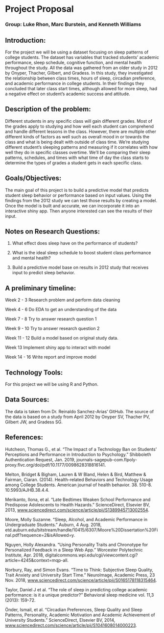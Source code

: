 # Project Proposal

### Group: Luke Rhon, Marc Burstein, and Kenneth Williams

## Introduction:
For the project we will be using a dataset focusing on sleep patterns of 
college students. The dataset has variables that tracked students’ 
academic performance, sleep schedule, cognitive function, and
mental health throughout the study. All the data was gathered from an 
older study in 2012 by Onyper, Thacher, Gilbert, and Gradess. In this 
study, they investigated the relationship between class times,
hours of sleep, circadian preference, and academic performance in 
college students. In their findings they concluded that later class 
start times, although allowed for more sleep, had a negative effect
on student’s academic success and attitude.

## Description of the problem:
Different students in any specific class will gain different grades. 
Most of the grades apply to studying and how well each student can 
comprehend and handle different lessons in the class.
However, there are multiple other different kinds of factors as well 
such as overall mood in or towards the class and what is being dealt 
with outside of class time. We’re studying different student’s
sleeping patterns and measuring if it correlates with how well they do 
in specific classes overtime. We’ll be comparing their sleep patterns, 
schedules, and times with what time of day the class starts
to determine the types of grades a student gets in each specific class.

## Goals/Objectives:
The main goal of this project is to build a predictive model that 
predicts student sleep behavior or performance based on input values. 
Using the findings from the 2012 study we can test those results
by creating a model. Once the model is built and accurate, we can 
incorporate it into an interactive shiny app. Then anyone interested can 
see the results of their input.

## Notes on Research Questions:
1. What effect does sleep have on the performance of students?


2. What is the ideal sleep schedule to boost student class performance 
and mental health?


3. Build a predictive model base on results in 2012 study that receives 
input to predict sleep behavior.

## A preliminary timeline:

Week 2 - 3
Research problem and perform data cleaning

Week 4 - 6
Do EDA to get an understanding of the data

Week 7 - 8
Try to answer research question 1

Week 9 - 10
Try to answer research question 2

Week 11 - 12
Build a model based on original study data.

Week 13
Implement shiny app to interact with model

Week 14 - 16
Write report and improve model

## Technology Tools:
For this project we will be using R and Python.

## Data Sources:
The data is taken from Dr. Reinaldo Sanchez-Arias’ GitHub. The source of 
the data is based on a study from April 2012 by Onyper SV, Thacher PV, 
Gilbert JW, and Gradess SG.

## References:
Hutcheon, Thomas G., et al. “The Impact of a Technology Ban on Students’ 
Perceptions and Performance in Introduction to Psychology.” Shibboleth 
Authentication Request, Jan. 2019, 
journals-sagepub-com.flpoly-proxy.flvc.org/doi/pdf/10.1177/0098628318816141.

Melton, Bridget & Bigham, Lauren & W Bland, Helen & Bird, Matthew & 
Fairman, Ciaran. (2014). Health-related Behaviors and Technology Usage 
among College Students. American journal of health behavior. 38. 510-8. 
10.5993/AJHB.38.4.4. 

Merikanto, Ilona, et al. “Late Bedtimes Weaken School Performance and
Predispose Adolescents to Health Hazards.” ScienceDirect, Elsevier BV,
2013,
www.sciencedirect.com/science/article/pii/S1389945713002554.

Moore, Molly Suzanne. “Sleep, Alcohol, and Academic Performance in 
Undergraduate Students.” Auburn, 4 Aug. 2018, 
etd.auburn.edu/bitstream/handle/10415/6307/Moore%20Dissertation%20Final.pdf?sequence=2&isAllowed=y.

Nguyen, Holly Alexandra. “Using Personality Traits and Chronotype for 
Personalized Feedback in a Sleep Web App.” Worcester Polytechnic 
Institute, Apr. 2018, 
digitalcommons.wpi.edu/cgi/viewcontent.cgi?article=4245&context=mqp-all.

Norbury, Ray, and Simon Evans. “Time to Think: Subjective Sleep Quality, 
Trait Anxiety and University Start Time.” NeuroImage, Academic Press, 23 
Nov. 2018, www.sciencedirect.com/science/article/pii/S0165178118315464.

Taylor, Daniel J et al. “The role of sleep in predicting college 
academic performance: is it a unique predictor?” Behavioral sleep 
medicine vol. 11,3 (2013): 159-72.

Önder, Ismail, et al. “Circadian Preferences, Sleep Quality and Sleep
Patterns, Personality, Academic Motivation and Academic Achievement of
University Students.” ScienceDirect, Elsevier BV, 2014,
www.sciencedirect.com/science/article/pii/S1041608014000223.
